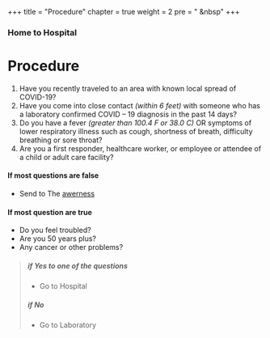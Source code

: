+++
title = "Procedure"
chapter = true
weight = 2
pre = "<i class='fas fa-procedures'></i> &nbsp"
+++

### Home to Hospital

# Procedure



1. Have you recently traveled to an area with known local spread of COVID-19?
2. Have you come into close contact *(within 6 feet)* with someone who has a laboratory confirmed COVID – 19 diagnosis in the past 14 days?
3. Do you have a fever *(greater than 100.4 F or 38.0 C)* OR symptoms of lower respiratory illness such as cough, shortness of breath, difficulty breathing or sore throat?
4. Are you a first responder, healthcare worker, or employee or attendee of a child or adult care facility?

#### If most questions are **false**
- Send to The [awerness](../../awarness/awarness/)  

#### If most question are **true** 
 
 - Do you feel troubled?
 - Are you 50 years plus?
 - Any cancer or other problems?

> ##### if **Yes** to one of the questions
> - Go to Hospital 
> 
> ##### if **No** 
> - Go to Laboratory
